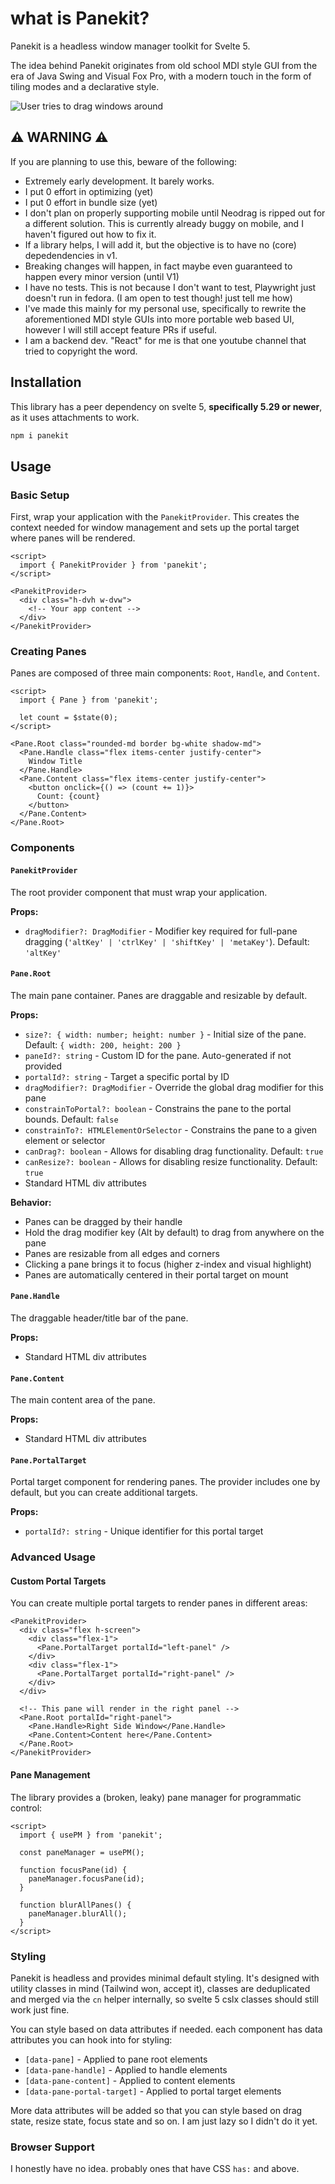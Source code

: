 # what is Panekit?

Panekit is a headless window manager toolkit for Svelte 5.

The idea behind Panekit originates from old school MDI style GUI from the era of Java Swing and Visual Fox Pro, with a modern touch in the form of tiling modes and a declarative style.

![User tries to drag windows around](./static/yay-windows.webp)

## ⚠️ WARNING ⚠️

If you are planning to use this, beware of the following:

- Extremely early development. It barely works.
- I put 0 effort in optimizing (yet)
- I put 0 effort in bundle size (yet)
- I don't plan on properly supporting mobile until Neodrag is ripped out for a different solution. This is currently already buggy on mobile, and I haven't figured out how to fix it.
- If a library helps, I will add it, but the objective is to have no (core) depedendencies in v1.
- Breaking changes will happen, in fact maybe even guaranteed to happen every minor version (until V1)
- I have no tests. This is not because I don't want to test, Playwright just doesn't run in fedora. (I am open to test though! just tell me how)
- I've made this mainly for my personal use, specifically to rewrite the aforementioned MDI style GUIs into more portable web based UI, however I will still accept feature PRs if useful.
- I am a backend dev. "React" for me is that one youtube channel that tried to copyright the word.

## Installation

This library has a peer dependency on svelte 5, **specifically 5.29 or newer**, as it uses attachments to work.

```bash
npm i panekit
```

## Usage

### Basic Setup

First, wrap your application with the `PanekitProvider`. This creates the context needed for window management and sets up the portal target where panes will be rendered.

```svelte
<script>
  import { PanekitProvider } from 'panekit';
</script>

<PanekitProvider>
  <div class="h-dvh w-dvw">
    <!-- Your app content -->
  </div>
</PanekitProvider>
```

### Creating Panes

Panes are composed of three main components: `Root`, `Handle`, and `Content`.

```svelte
<script>
  import { Pane } from 'panekit';
  
  let count = $state(0);
</script>

<Pane.Root class="rounded-md border bg-white shadow-md">
  <Pane.Handle class="flex items-center justify-center">
    Window Title
  </Pane.Handle>
  <Pane.Content class="flex items-center justify-center">
    <button onclick={() => (count += 1)}>
      Count: {count}
    </button>
  </Pane.Content>
</Pane.Root>
```

### Components

#### `PanekitProvider`

The root provider component that must wrap your application.

**Props:**

- `dragModifier?: DragModifier` - Modifier key required for full-pane dragging (`'altKey' | 'ctrlKey' | 'shiftKey' | 'metaKey'`). Default: `'altKey'`

#### `Pane.Root`

The main pane container. Panes are draggable and resizable by default.

**Props:**

- `size?: { width: number; height: number }` - Initial size of the pane. Default: `{ width: 200, height: 200 }`
- `paneId?: string` - Custom ID for the pane. Auto-generated if not provided
- `portalId?: string` - Target a specific portal by ID
- `dragModifier?: DragModifier` - Override the global drag modifier for this pane
- `constrainToPortal?: boolean` - Constrains the pane to the portal bounds. Default: `false`
- `constrainTo?: HTMLElementOrSelector` - Constrains the pane to a given element or selector
- `canDrag?: boolean` - Allows for disabling drag functionality. Default: `true`
- `canResize?: boolean` - Allows for disabling resize functionality. Default: `true`
- Standard HTML div attributes

**Behavior:**

- Panes can be dragged by their handle
- Hold the drag modifier key (Alt by default) to drag from anywhere on the pane
- Panes are resizable from all edges and corners
- Clicking a pane brings it to focus (higher z-index and visual highlight)
- Panes are automatically centered in their portal target on mount

#### `Pane.Handle`

The draggable header/title bar of the pane.

**Props:**

- Standard HTML div attributes

#### `Pane.Content`

The main content area of the pane.

**Props:**

- Standard HTML div attributes  

#### `Pane.PortalTarget`

Portal target component for rendering panes. The provider includes one by default, but you can create additional targets.

**Props:**

- `portalId?: string` - Unique identifier for this portal target

### Advanced Usage

#### Custom Portal Targets

You can create multiple portal targets to render panes in different areas:

```svelte
<PanekitProvider>
  <div class="flex h-screen">
    <div class="flex-1">
      <Pane.PortalTarget portalId="left-panel" />
    </div>
    <div class="flex-1">  
      <Pane.PortalTarget portalId="right-panel" />
    </div>
  </div>
  
  <!-- This pane will render in the right panel -->
  <Pane.Root portalId="right-panel">
    <Pane.Handle>Right Side Window</Pane.Handle>
    <Pane.Content>Content here</Pane.Content>
  </Pane.Root>
</PanekitProvider>
```

#### Pane Management

The library provides a (broken, leaky) pane manager for programmatic control:

```svelte
<script>
  import { usePM } from 'panekit';
  
  const paneManager = usePM();
  
  function focusPane(id) {
    paneManager.focusPane(id);
  }
  
  function blurAllPanes() {
    paneManager.blurAll();
  }
</script>
```

### Styling

Panekit is headless and provides minimal default styling. It's designed with utility classes in mind (Tailwind won, accept it), classes are deduplicated and merged via the `cn` helper internally, so svelte 5 cslx classes should still work just fine.

You can style based on data attributes if needed. each component has data attributes you can hook into for styling:

- `[data-pane]` - Applied to pane root elements
- `[data-pane-handle]` - Applied to handle elements  
- `[data-pane-content]` - Applied to content elements
- `[data-pane-portal-target]` - Applied to portal target elements

More data attributes will be added so that you can style based on drag state, resize state, focus state and so on. I am just lazy so I didn't do it yet.

### Browser Support

I honestly have no idea. probably ones that have CSS `has:` and above.
